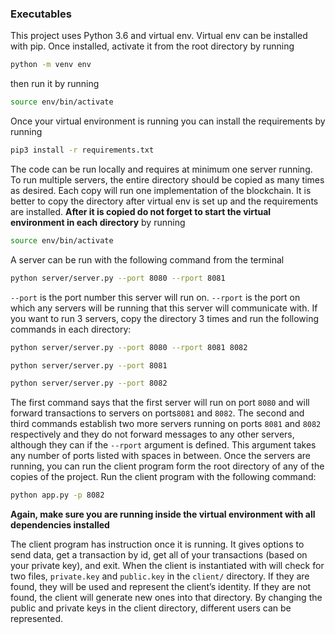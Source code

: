 ### Executables

This project uses Python 3.6 and virtual env. Virtual env can be installed with pip. Once installed, activate it from the root directory by running

```bash
python -m venv env
```

then run it by running

```bash
source env/bin/activate
```

Once your virtual environment is running you can install the requirements by running

```bash
pip3 install -r requirements.txt
```

The code can be run locally and requires at minimum one server running. To run multiple servers, the entire directory should be copied as many times as desired. Each copy will run one implementation of the blockchain. It is better to copy the directory after virtual env is set up and the requirements are installed. **After it is copied do not forget to start the virtual environment in each directory** by running

```bash
source env/bin/activate
```

A server can be run with the following command from the terminal

```bash
python server/server.py --port 8080 --rport 8081
```



`--port` is the port number this server will run on. `--rport` is the port on which any servers will be running that this server will communicate with. If you want to run 3 servers, copy the directory 3 times and run the following commands in each directory:

```bash
python server/server.py --port 8080 --rport 8081 8082
```

```bash
python server/server.py --port 8081
```

```bash
python server/server.py --port 8082
```

The first command says that the first server will run on port `8080` and will forward transactions to servers on ports`8081` and `8082`. The second and third commands establish two more servers running on ports `8081` and `8082` respectively and they do not forward messages to any other servers, although they can if the `--rport` argument is defined. This argument takes any number of ports listed with spaces in between.
	Once the servers are running, you can run the client program form the root directory of any of the copies of the project. Run the client program with the following command:

```bash
python app.py -p 8082
```

**Again, make sure you are running inside the virtual environment with all dependencies installed**

The client program has instruction once it is running. It gives options to send data, get a transaction by id, get all of your transactions (based on your private key), and exit. When the client is instantiated with will check for two files, `private.key` and `public.key` in the `client/` directory. If they are found, they will be used and represent the client’s identity. If they are not found, the client will generate new ones into that directory. By changing the public and private keys in the client directory, different users can be represented.